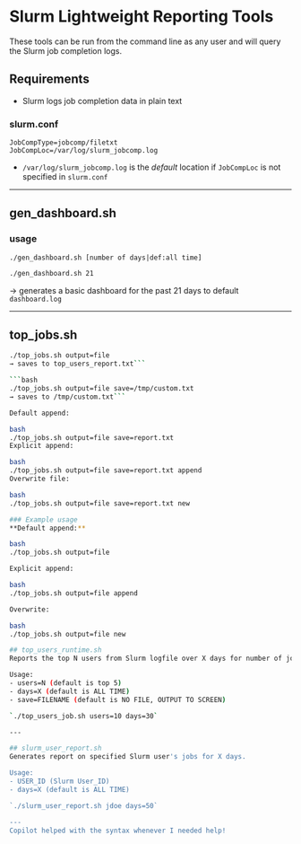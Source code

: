 # Slurm Lightweight Reporting Tools

These tools can be run from the command line as any user and will query the Slurm job completion logs.

## Requirements

* Slurm logs job completion data in plain text

### slurm.conf

```
JobCompType=jobcomp/filetxt
JobCompLoc=/var/log/slurm_jobcomp.log
```
- `/var/log/slurm_jobcomp.log` is the *default* location if `JobCompLoc` is not specified in `slurm.conf`

---
## gen_dashboard.sh

### usage
`./gen_dashboard.sh [number of days|def:all time]`


```bash
./gen_dashboard.sh 21
```
→ generates a basic dashboard for the past 21 days to default `dashboard.log`




---
## top_jobs.sh

```bash
./top_jobs.sh output=file
→ saves to top_users_report.txt```

```bash
./top_jobs.sh output=file save=/tmp/custom.txt
→ saves to /tmp/custom.txt```

Default append:

bash
./top_jobs.sh output=file save=report.txt
Explicit append:

bash
./top_jobs.sh output=file save=report.txt append
Overwrite file:

bash
./top_jobs.sh output=file save=report.txt new

### Example usage
**Default append:**

bash
./top_jobs.sh output=file

Explicit append:

bash
./top_jobs.sh output=file append

Overwrite:

bash
./top_jobs.sh output=file new

## top_users_runtime.sh
Reports the top N users from Slurm logfile over X days for number of jobs, total runtime (depending).

Usage:
- users=N (default is top 5)
- days=X (default is ALL TIME)
- save=FILENAME (default is NO FILE, OUTPUT TO SCREEN)

`./top_users_job.sh users=10 days=30`

---

## slurm_user_report.sh
Generates report on specified Slurm user's jobs for X days.

Usage:
- USER_ID (Slurm User_ID)
- days=X (default is ALL TIME)

`./slurm_user_report.sh jdoe days=50`

---
Copilot helped with the syntax whenever I needed help!

